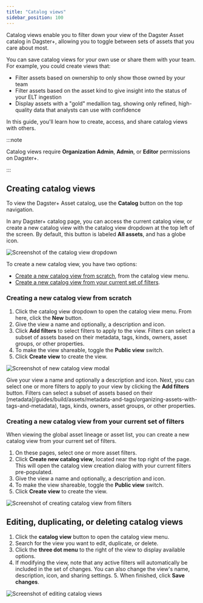 ```yaml
---
title: "Catalog views"
sidebar_position: 100
---
```


Catalog views enable you to filter down your view of the Dagster Asset catalog in Dagster+, allowing you to toggle between sets of assets that you care about most.

You can save catalog views for your own use or share them with your team. For example, you could create views that:

- Filter assets based on ownership to only show those owned by your team
- Filter assets based on the asset kind to give insight into the status of your ELT ingestion
- Display assets with a "gold" medallion tag, showing only refined, high-quality data that analysts can use with confidence

In this guide, you'll learn how to create, access, and share catalog views with others.

:::note

Catalog views require **Organization Admin**, **Admin**, or **Editor** permissions on Dagster+.

:::

## Creating catalog views

To view the Dagster+ Asset catalog, use the **Catalog** button on the top navigation.

In any Dagster+ catalog page, you can access the current catalog view, or create a new catalog view with the catalog view dropdown at the top left of the screen. By default, this button is labeled **All assets**, and has a globe icon.

![Screenshot of the catalog view dropdown](/images/dagster-plus/asset-catalog/catalog-views.png)

To create a new catalog view, you have two options:
- [Create a new catalog view from scratch](#creating-a-new-catalog-view-from-scratch), from the catalog view menu.
- [Create a new catalog view from your current set of filters](#creating-a-new-catalog-view-from-your-current-set-of-filters).

### Creating a new catalog view from scratch

1. Click the catalog view dropdown to open the catalog view menu. From here, click the **New** button.
2. Give the view a name and optionally, a description and icon.
3. Click **Add filters** to select filters to apply to the view. Filters can select a subset of assets based on their metadata, tags, kinds, owners, asset groups, or other properties.
4. To make the view shareable, toggle the **Public view** switch.
5. Click **Create view** to create the view.

![Screenshot of new catalog view modal](/images/dagster-plus/asset-catalog/new-catalog-view.png)

Give your view a name and optionally a description and icon. Next, you can select one or more filters to apply to your view by clicking the **Add filters** button. Filters can select a subset of assets based on their [metadata]/guides/build/assets/metadata-and-tags/organizing-assets-with-tags-and-metadata), tags, kinds, owners, asset groups, or other properties.

### Creating a new catalog view from your current set of filters

When viewing the global asset lineage or asset list, you can create a new catalog view from your current set of filters.

1. On these pages, select one or more asset filters.
2. Click **Create new catalog view**, located near the top right of the page. This will open the catalog view creation dialog with your current filters pre-populated.
3. Give the view a name and optionally, a description and icon.
4. To make the view shareable, toggle the **Public view** switch.
5. Click **Create view** to create the view.

![Screenshot of creating catalog view from filters](/images/dagster-plus/asset-catalog/new-catalog-view-from-asset-page.png)

## Editing, duplicating, or deleting catalog views

1. Click the **catalog view** button to open the catalog view menu.
2. Search for the view you want to edit, duplicate, or delete.
3. Click the **three dot menu** to the right of the view to display available options.
4. If modifying the view, note that any active filters will automatically be included in the set of changes. You can also change the view's name, description, icon, and sharing settings. 5. When finished, click **Save changes**.

![Screenshot of editing catalog views](/images/dagster-plus/asset-catalog/edit-catalog-view.png)
